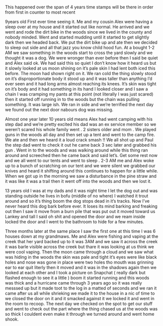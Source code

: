 This happened over the span of 4 years time stamps will be there in order from first in counter to most recent 

 9years old First ever time seeing it. Me and my cousin Alex were having a sleep over at my house and it started out like normal. He arrived and we went and rode the dirt bike in the woods since we lived in the county and nobody minded. Went and started mudding until it started to get slightly dark then we headed back. We put the dirt bike up and ate then we decided to sleep out side and all that jazz you know child hood fun. At a bought 1-2 AM we saw something in the woods start to cross the yard slowly and we thought it was a dog. We were wronger than ever before then I said be quiet and Alex said ok. We had said this so quiet I don’t know how it heard us but it slowly looked at us moon shining on it’s pale skin I had lent both iced this before. The moon had shown right on it. We ran cold the thing slowly stood on it’s disproportionate body it stood up and it was  taller than anything I’d ever seen and it had long arms almost reaching its knees. It’s skin was tight on it’s body and it had something in its hand I looked closer and I saw a chain I was cramping my pants at this point (not literally I was just scared) then it started off running in to the woods but the chain was pulling something. It was large ish. We ran in side and we’re terrified the next day we found out the next door nabours dog was missing. 

Almost one year later 10 years old  means Alex had went camping with his step dad and we’re pretty excited his dad was an ex service member so we weren’t scared  his whole family went . 2 sisters older and mom .  We played guns in the woods all day and then set up a tent and went to the camp fire. We ate and then we heard it a loud crack smash !! We all shot up and Paul the step dad went to check it out he came back 3 sec later and grabbed his gun .  Went in to the woods and was walking around while this thing ran around and screeched then he came back and said let’s. Get some rest now and we all went to our tents and went to sleep . 2-3 AM me and Alex woke up to a bunch of scratching on our tent and we were silent we grabbed our knives and heard it shifting around this continues to happen for a little while. When we got up in the morning we saw a disturbance in the pine straw and it was like it was a trail then it went off into the woods and then we lost it. 

13 years old I was at my dads and it was night time I let the dog out and was standing outside he lives in bofu (middle of no where) I watched it trout around and so it’s thing boom the dog stops dead in it’s tracks. Now I’ve never heard this dog bark before ever. It loses its mind barking and freaking out then I saw it move from a burn pile that was put out it moved toward us Lankey and tall I said oh shit  and opened the door and we ream inside locked the door and I went to the bathroom to hide for a few minutes. 

Three months later at the same place I saw the first one at this time I was 6 houses down at my grandmaws. Me and Alex were fishing and vaping at the creek that her yard backed up to it was 3AM and we saw it across the creek it was barle visible across the creek but thare it was looking at us think we were cool vaping. Then the moon came through a cloud and we saw what was hiding in the woods the skin was pale and tight it’s eyes were like black holes and nose was gone in place were two holes tho mouth was grinning ear to ear quit literly then it moved and it was in the shadows again then we looked at each other and I took a picture on Snapchat ( really dark but flashed enough to see it a little ) boom it started running and this woods was thick and a hurricane came through 3 years ago so it was really messsed up but it made toot to the log in a matted of seconds and we ran it came after us all while shrieking we made it to the house in a nic of time to we closed the door on it and it smacked against it we locked it and went in the room to recoop. The next day we checked on the spot to get our stuff and went to check out the part where the thing chased us at the woods was so thick I couldent even make it through we turned around and went home shook.